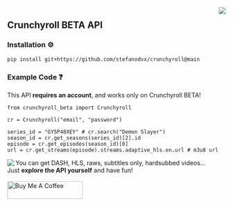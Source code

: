 <img src="https://i.imgur.com/y3L6XfN.png" align="right" />

## Crunchyroll BETA API
### Installation ⚙️
```bash
pip install git+https://github.com/stefanodvx/crunchyroll@main
```

### Example Code ❓
This API **requires an account**, and works only on Crunchyroll BETA!
```python3
from crunchyroll_beta import Crunchyroll

cr = Crunchyroll("email", "password")

series_id = "GY5P48XEY" # cr.search("Demon Slayer")
season_id = cr.get_seasons(series_id)[2].id
episode = cr.get_episodes(season_id)[0]
url = cr.get_streams(episode).streams.adaptive_hls.en.url # m3u8 url
```

<img src="https://static.crunchyroll.com/cxweb/assets/img/news/news_yuzu.png" align="left" />

<p>
  You can get DASH, HLS, raws, subtitles only, hardsubbed videos...
  <br>
  Just <b>explore the API yourself</b> and have fun!
  <br><br>
  <a href="https://www.buymeacoffee.com/stefanodvx" target="_blank"><img src="https://cdn.buymeacoffee.com/buttons/default-orange.png" alt="Buy Me A Coffee" height="41" width="174"></a>
</p>
